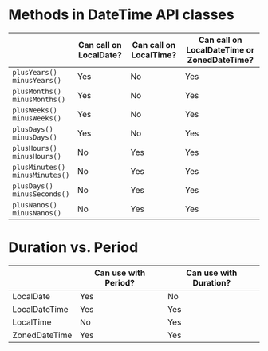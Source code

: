 # Methods in DateTime API classes

|                                      | Can call on LocalDate? | Can call on LocalTime? | Can call on LocalDateTime or ZonedDateTime? |
|--------------------------------------|------------------------|------------------------|---------------------------------------------|
| `plusYears()`<br/>`minusYears()`     | Yes                    | No                     | Yes                                         |
| `plusMonths()`<br/>`minusMonths()`   | Yes                    | No                     | Yes                                         |
| `plusWeeks()`<br/>`minusWeeks()`     | Yes                    | No                     | Yes                                         |
| `plusDays()`<br/>`minusDays()`       | Yes                    | No                     | Yes                                         |
| `plusHours()`<br/>`minusHours()`     | No                     | Yes                    | Yes                                         |
| `plusMinutes()`<br/>`minusMinutes()` | No                     | Yes                    | Yes                                         |
| `plusDays()`<br/>`minusSeconds()`    | No                     | Yes                    | Yes                                         |
| `plusNanos()`<br/>`minusNanos()`     | No                     | Yes                    | Yes                                         |

# Duration vs. Period

|               | Can use with Period? | Can use with Duration? |
|---------------|----------------------|------------------------|
| LocalDate     | Yes                  | No                     |
| LocalDateTime | Yes                  | Yes                    |
| LocalTime     | No                   | Yes                    |
| ZonedDateTime | Yes                  | Yes                    |
